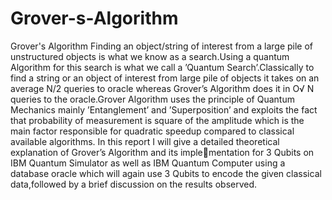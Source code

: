 # Grover-s-Algorithm
Grover's Algorithm
Finding an object/string of interest from a large pile of unstructured objects is what we know as a
search.Using a quantum Algorithm for this search is what we call a ’Quantum Search’.Classically to
find a string or an object of interest from large pile of objects it takes on an average N/2 queries to
oracle whereas Grover’s Algorithm does it in O√
N queries to the oracle.Grover Algorithm uses the
principle of Quantum Mechanics mainly ’Entanglement’ and ’Superposition’ and exploits the fact
that probability of measurement is square of the amplitude which is the main factor responsible for
quadratic speedup compared to classical available algorithms.
In this report I will give a detailed theoretical explanation of Grover’s Algorithm and its implementation for 3 Qubits on IBM Quantum Simulator as well as IBM Quantum Computer using a
database oracle which will again use 3 Qubits to encode the given classical data,followed by a brief
discussion on the results observed.
